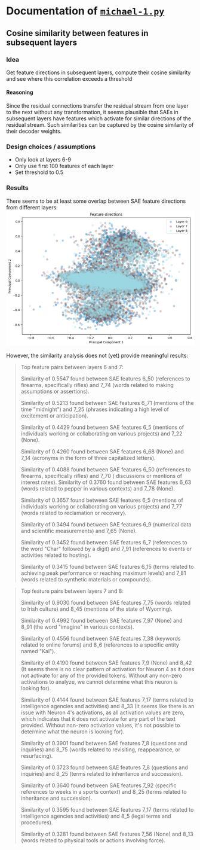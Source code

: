 # Documentation of [`michael-1.py`](/playground/michael-1.py)
## Cosine similarity between features in subsequent layers
### Idea
Get feature directions in subsequent layers, compute their cosine similarity and see where this correlation exceeds a threshold

#### Reasoning
Since the residual connections transfer the residual stream from one layer to the next without any transformation, it seems plausible that SAEs in subsequent layers have features which activate for similar directions of the residual stream. Such similarities can be captured by the cosine similarity of their decoder weights.

### Design choices / assumptions
- Only look at layers 6-9
- Only use first 100 features of each layer
- Set threshold to 0.5

### Results
There seems to be at least some overlap between SAE feature directions from different layers:
![plot](/playground/michael-1-sae_feature_pca-0.png)

However, the similarity analysis does not (yet) provide meaningful results:
> Top feature pairs between layers 6 and 7:
> 
> Similarity of 0.5547 found between SAE features 6_50 (references to firearms, specifically rifles) and 7_74 (words related to making assumptions or assertions).
> 
> Similarity of 0.5213 found between SAE features 6_71 (mentions of the time "midnight") and 7_25 (phrases indicating a high level of excitement or anticipation).
> 
> Similarity of 0.4429 found between SAE features 6_5 (mentions of individuals working or collaborating on various projects) and 7_22 (None).
> 
> Similarity of 0.4260 found between SAE features 6_68 (None) and 7_14 (acronyms in the form of three capitalized letters).
> 
> Similarity of 0.4088 found between SAE features 6_50 (references to firearms, specifically rifles) and 7_70 ( discussions or mentions of interest rates).
> Similarity of 0.3760 found between SAE features 6_63 (words related to pepper in various contexts) and 7_78 (None).
> 
> Similarity of 0.3657 found between SAE features 6_5 (mentions of individuals working or collaborating on various projects) and 7_77 (words related to reclamation or recovery).
> 
> Similarity of 0.3494 found between SAE features 6_9 (numerical data and scientific measurements) and 7_65 (None).
> 
> Similarity of 0.3452 found between SAE features 6_7 (references to the word "Char" followed by a digit) and 7_91 (references to events or activities related to hosting).
> 
> Similarity of 0.3415 found between SAE features 6_15 (terms related to achieving peak performance or reaching maximum levels) and 7_81 (words related to synthetic materials or compounds).

> Top feature pairs between layers 7 and 8:
> 
> Similarity of 0.9030 found between SAE features 7_75 (words related to Irish culture) and 8_45 (mentions of the state of Wyoming).
> 
> Similarity of 0.4992 found between SAE features 7_97 (None) and 8_91 (the word "imagine" in various contexts).
> 
> Similarity of 0.4556 found between SAE features 7_38 (keywords related to online forums) and 8_6 (references to a specific entity named "Kal").
> 
> Similarity of 0.4190 found between SAE features 7_9 (None) and 8_42 (It seems there is no clear pattern of activation for Neuron 4 as it does not activate for any of the provided tokens. Without any non-zero activations to analyze, we cannot determine what this neuron is looking for).
> 
> Similarity of 0.4144 found between SAE features 7_17 (terms related to intelligence agencies and activities) and 8_33 (It seems like there is an issue with Neuron 4's activations, as all activation values are zero, which indicates that it does not activate for any part of the text provided. Without non-zero activation values, it's not possible to determine what the neuron is looking for).
> 
> Similarity of 0.3901 found between SAE features 7_8 (questions and inquiries) and 8_75 (words related to revisiting, reappearance, or resurfacing).
> 
> Similarity of 0.3723 found between SAE features 7_8 (questions and inquiries) and 8_25 (terms related to inheritance and succession).
> 
> Similarity of 0.3640 found between SAE features 7_92 (specific references to weeks in a sports context) and 8_25 (terms related to inheritance and succession).
> 
> Similarity of 0.3595 found between SAE features 7_17 (terms related to intelligence agencies and activities) and 8_5 (legal terms and procedures).
> 
> Similarity of 0.3281 found between SAE features 7_56 (None) and 8_13 (words related to physical tools or actions involving force).
